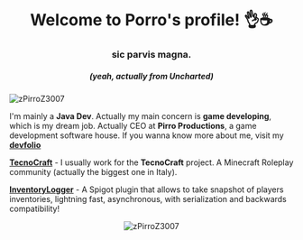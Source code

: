 <h1 align="center">Welcome to Porro's profile! 👌☕</h1>
<h3 align="center">sic parvis magna.</h1>
<h5 align="center">(yeah, actually from Uncharted)</h5>

<p align="left"> <img src="https://komarev.com/ghpvc/?username=zPirroZ3007" alt="zPirroZ3007" /> </p>

I'm mainly a **Java Dev**. Actually my main concern is **game developing**, which is my dream job.
Actually CEO at **Pirro Productions**, a game development software house.
If you wanna know more about me, visit my [**devfolio**](https://www.pirro.me)

[**TecnoCraft**](https://github.com/TecnoCraftNet) - I usually work for the **TecnoCraft** project. A Minecraft Roleplay community (actually the biggest one in Italy).

[**InventoryLogger**](https://github.com/zPirroZ3007/InventoryLogger) - A Spigot plugin that allows to take snapshot of players inventories, lightning fast, asynchronous, with serialization and backwards compatibility!


<p align="center"><img src="https://github-readme-stats.vercel.app/api?username=zPirroZ3007&show_icons=true&count_private=true" alt="zPirroZ3007" /></p>
